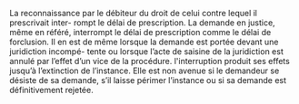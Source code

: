 La reconnaissance par le débiteur du droit de celui contre lequel il prescrivait inter-
rompt le délai de prescription.
La demande en justice, même en référé, interrompt le délai de prescription comme le délai de
forclusion. Il en est de même lorsque la demande est portée devant une juridiction incompé-
tente ou lorsque l’acte de saisine de la juridiction est annulé par l’effet d’un vice de la procédure. l'interruption produit ses effets jusqu’à l’extinction de l’instance. Elle est non avenue si
le demandeur se désiste de sa demande, s’il laisse périmer l’instance ou si sa demande est
définitivement rejetée.